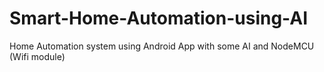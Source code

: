 # Smart-Home-Automation-using-AI
Home Automation system using Android App with some AI and NodeMCU (Wifi module)
